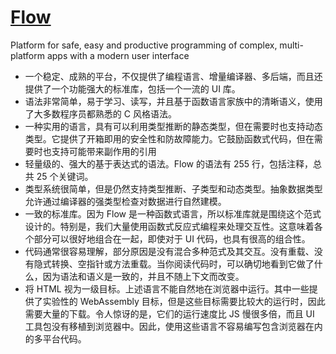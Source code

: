 # [Flow](https://github.com/area9innovation/flow9/)

Platform for safe, easy and productive programming of complex, multi-platform apps with a modern user interface

* 一个稳定、成熟的平台，不仅提供了编程语言、增量编译器、多后端，而且还提供了一个功能强大的标准库，包括一个一流的 UI 库。
* 语法非常简单，易于学习、读写，并且基于函数语言家族中的清晰语义，使用了大多数程序员都熟悉的 C 风格语法。
* 一种实用的语言，具有可以利用类型推断的静态类型，但在需要时也支持动态类型。它提供了开箱即用的安全性和防故障能力。它鼓励函数式代码，但在需要时也支持可能带来副作用的引用
* 轻量级的、强大的基于表达式的语法。Flow 的语法有 255 行，包括注释，总共 25 个关键词。
* 类型系统很简单，但是仍然支持类型推断、子类型和动态类型。抽象数据类型允许通过编译器的强类型检查对数据进行自然建模。
* 一致的标准库。因为 Flow 是一种函数式语言，所以标准库就是围绕这个范式设计的。特别是，我们大量使用函数式反应式编程来处理交互性。这意味着各个部分可以很好地组合在一起，即使对于 UI 代码，也具有很高的组合性。
* 代码通常很容易理解，部分原因是没有混合多种范式及其交互。没有重载、没有隐式转换、空指针或方法重载。当你阅读代码时，可以确切地看到它做了什么，因为语法和语义是一致的，并且不随上下文而改变。
* 将 HTML 视为一级目标。上述语言不能自然地在浏览器中运行。其中一些提供了实验性的 WebAssembly 目标，但是这些目标需要比较大的运行时，因此需要大量的下载。令人惊讶的是，它们的运行速度比 JS 慢很多倍，而且 UI 工具包没有移植到浏览器中。因此，使用这些语言不容易编写包含浏览器在内的多平台代码。
